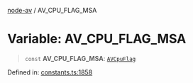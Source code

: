[node-av](../globals.md) / AV\_CPU\_FLAG\_MSA

# Variable: AV\_CPU\_FLAG\_MSA

> `const` **AV\_CPU\_FLAG\_MSA**: [`AVCpuFlag`](../type-aliases/AVCpuFlag.md)

Defined in: [constants.ts:1858](https://github.com/seydx/av/blob/f8631fc881b394300b1479f511d55cf1c370a87f/src/constants/constants.ts#L1858)
